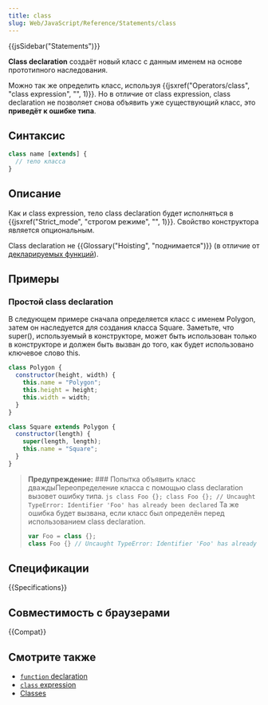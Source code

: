 ```yaml
---
title: class
slug: Web/JavaScript/Reference/Statements/class
---
```


{{jsSidebar("Statements")}}

**Class declaration** создаёт новый класс с данным именем на основе прототипного наследования.

Можно так же определить класс, используя {{jsxref("Operators/class", "class expression", "", 1)}}. Но в отличие от class expression, class declaration не позволяет снова объявить уже существующий класс, это **приведёт к ошибке типа**.

## Синтаксис

```js
class name [extends] {
  // тело класса
}
```

## Описание

Как и class expression, тело class declaration будет исполняться в {{jsxref("Strict_mode", "строгом режиме", "", 1)}}. Свойство конструктора является опциональным.

Class declaration не {{Glossary("Hoisting", "поднимается")}} (в отличие от [декларируемых функций](/ru/docs/Web/JavaScript/Reference/Statements/function)).

## Примеры

### Простой class declaration

В следующем примере сначала определяется класс с именем Polygon, затем он наследуется для создания класса Square. Заметьте, что super(), используемый в конструкторе, может быть использован только в конструкторе и должен быть вызван до того, как будет использовано ключевое слово this.

```js
class Polygon {
  constructor(height, width) {
    this.name = "Polygon";
    this.height = height;
    this.width = width;
  }
}

class Square extends Polygon {
  constructor(length) {
    super(length, length);
    this.name = "Square";
  }
}
```

> **Предупреждение:** ### Попытка объявить класс дваждыПереопределение класса с помощью class declaration вызовет ошибку типа. `js class Foo {}; class Foo {}; // Uncaught TypeError: Identifier 'Foo' has already been declared` Та же ошибка будет вызвана, если класс был определён перед использованием class declaration.
>
> ```js
> var Foo = class {};
> class Foo {} // Uncaught TypeError: Identifier 'Foo' has already been declared
> ```

## Спецификации

{{Specifications}}

## Совместимость с браузерами

{{Compat}}

## Смотрите также

- [`function` declaration](/ru/docs/Web/JavaScript/Reference/Statements/function)
- [`class` expression](/ru/docs/Web/JavaScript/Reference/Operators/class)
- [Classes](/ru/docs/Web/JavaScript/Reference/Classes)
